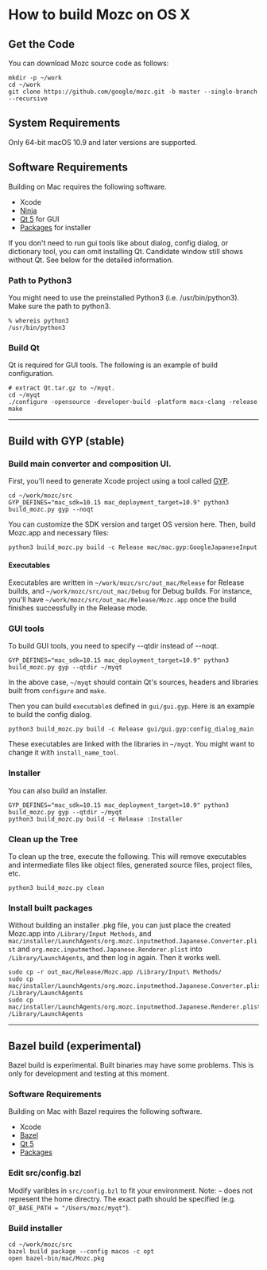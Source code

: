 How to build Mozc on OS X
=========================

## Get the Code

You can download Mozc source code as follows:

```
mkdir -p ~/work
cd ~/work
git clone https://github.com/google/mozc.git -b master --single-branch --recursive
```

## System Requirements

Only 64-bit macOS 10.9 and later versions are supported.

## Software Requirements

Building on Mac requires the following software.

  * Xcode
  * [Ninja](https://github.com/ninja-build/ninja)
  * [Qt 5](https://download.qt.io/official_releases/qt/) for GUI
  * [Packages](http://s.sudre.free.fr/Software/Packages/about.html) for installer

If you don't need to run gui tools like about dialog, config dialog, or dictionary tool, you can omit installing Qt.  Candidate window still shows without Qt.  See below for the detailed information.

### Path to Python3

You might need to use the preinstalled Python3 (i.e. /usr/bin/python3).
Make sure the path to python3.

```
% whereis python3
/usr/bin/python3
```

### Build Qt

Qt is required for GUI tools. The following is an example of build configuration.

```
# extract Qt.tar.gz to ~/myqt.
cd ~/myqt
./configure -opensource -developer-build -platform macx-clang -release
make
```


-----

## Build with GYP (stable)

### Build main converter and composition UI.

First, you'll need to generate Xcode project using a tool called [GYP](https://chromium.googlesource.com/external/gyp).

```
cd ~/work/mozc/src
GYP_DEFINES="mac_sdk=10.15 mac_deployment_target=10.9" python3 build_mozc.py gyp --noqt
```

You can customize the SDK version and target OS version here. Then, build Mozc.app and necessary files:

```
python3 build_mozc.py build -c Release mac/mac.gyp:GoogleJapaneseInput
```

#### Executables

Executables are written in `~/work/mozc/src/out_mac/Release` for Release builds, and `~/work/mozc/src/out_mac/Debug` for Debug builds. For instance, you'll have `~/work/mozc/src/out_mac/Release/Mozc.app` once the build finishes successfully in the Release mode.

### GUI tools

To build GUI tools, you need to specify --qtdir instead of --noqt.

```
GYP_DEFINES="mac_sdk=10.15 mac_deployment_target=10.9" python3 build_mozc.py gyp --qtdir ~/myqt
```

In the above case, `~/myqt` should contain Qt's sources, headers and libraries built from `configure` and `make`.

Then you can build `executable`s defined in `gui/gui.gyp`.  Here is an example to build the config dialog.

```
python3 build_mozc.py build -c Release gui/gui.gyp:config_dialog_main
```

These executables are linked with the libraries in `~/myqt`.  You might want to change it with `install_name_tool`.


### Installer

You can also build an installer.
```
GYP_DEFINES="mac_sdk=10.15 mac_deployment_target=10.9" python3 build_mozc.py gyp --qtdir ~/myqt
python3 build_mozc.py build -c Release :Installer
```


### Clean up the Tree

To clean up the tree, execute the following. This will remove executables and intermediate files like object files, generated source files, project files, etc.

```
python3 build_mozc.py clean
```

### Install built packages

Without building an installer .pkg file, you can just place the created Mozc.app into `/Library/Input Methods`, and `mac/installer/LaunchAgents/org.mozc.inputmethod.Japanese.Converter.plist` and `org.mozc.inputmethod.Japanese.Renderer.plist` into `/Library/LaunchAgents`, and then log in again.  Then it works well.

```
sudo cp -r out_mac/Release/Mozc.app /Library/Input\ Methods/
sudo cp mac/installer/LaunchAgents/org.mozc.inputmethod.Japanese.Converter.plist /Library/LaunchAgents
sudo cp mac/installer/LaunchAgents/org.mozc.inputmethod.Japanese.Renderer.plist /Library/LaunchAgents
```

-----

## Bazel build (experimental)

Bazel build is experimental. Built binaries may have some problems.
This is only for development and testing at this moment.

### Software Requirements

Building on Mac with Bazel requires the following software.

  * Xcode
  * [Bazel](https://docs.bazel.build/versions/master/install-os-x.html)
  * [Qt 5](https://download.qt.io/official_releases/qt/)
  * [Packages](http://s.sudre.free.fr/Software/Packages/about.html)


### Edit src/config.bzl

Modify varibles in `src/config.bzl` to fit your environment.
Note: `~` does not represent the home directry.
The exact path should be specified (e.g. `QT_BASE_PATH = "/Users/mozc/myqt"`).

### Build installer

```
cd ~/work/mozc/src
bazel build package --config macos -c opt
open bazel-bin/mac/Mozc.pkg
```
